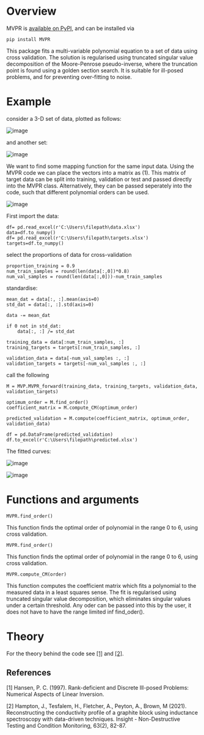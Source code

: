 # Overview

MVPR is [available on PyPI][pypi], and can be installed via
```none
pip install MVPR
```
This package fits a multi-variable polynomial equation to a set of data using cross validation. The solution is regularised using truncated singular value decomposition of the Moore-Penrose pseudo-inverse, where the truncation point is found using a golden section search. It is suitable for ill-posed problems, and for preventing over-fitting to noise. 


[pypi]:  https://pypi.org/project/MVPR/

# Example

consider a 3-D set of data, plotted as follows:

![image](https://user-images.githubusercontent.com/60707891/115008840-87322380-9ea3-11eb-85b3-778c06a3db9b.png)

and another set:

![image](https://user-images.githubusercontent.com/60707891/115008872-91ecb880-9ea3-11eb-9ef9-e0dc9d2537b6.png)

We want to find some mapping function for the same input data. Using the MVPR code we can place the vectors into a matrix as (1). This matrix of target data can be split into training, validation or test and passed directly into the MVPR class. Alternatively, they can be passed seperately into the code, such that different polynomial orders can be used. 

![image](https://user-images.githubusercontent.com/60707891/115009673-70d89780-9ea4-11eb-97f3-a02e29d4fb30.png)


First import the data:
```
df= pd.read_excel(r'C:\Users\filepath\data.xlsx')
data=df.to_numpy()
df= pd.read_excel(r'C:\Users\filepath\targets.xlsx')
targets=df.to_numpy()
```
select the proportions of data for cross-validation
```
proportion_training = 0.9
num_train_samples = round(len(data[:,0])*0.8)
num_val_samples = round(len(data[:,0]))-num_train_samples
```
standardise:
```
mean_dat = data[:, :].mean(axis=0)
std_dat = data[:, :].std(axis=0)

data -= mean_dat

if 0 not in std_dat:
    data[:, :] /= std_dat

training_data = data[:num_train_samples, :]
training_targets = targets[:num_train_samples, :]

validation_data = data[-num_val_samples :, :]
validation_targets = targets[-num_val_samples :, :]
```
call the following
```
M = MVP.MVPR_forward(training_data, training_targets, validation_data, validation_targets)

optimum_order = M.find_order()
coefficient_matrix = M.compute_CM(optimum_order)

predicted_validation = M.compute(coefficient_matrix, optimum_order, validation_data)

df = pd.DataFrame(predicted_validation)
df.to_excel(r'C:\Users\filepath\predicted.xlsx')
```
The fitted curves:

![image](https://user-images.githubusercontent.com/60707891/115009854-a5e4ea00-9ea4-11eb-8774-6c87cf89c7b5.png)

![image](https://user-images.githubusercontent.com/60707891/115009871-abdacb00-9ea4-11eb-9d12-b76d45b67835.png)

# Functions and arguments
```
MVPR.find_order()
```
This function finds the optimal order of polynomial in the range 0 to 6, using cross validation. 
```
MVPR.find_order()
```
This function finds the optimal order of polynomial in the range 0 to 6, using cross validation. 
```
MVPR.compute_CM(order)
```
This function computes the coefficient matrix which fits a polynomial to the measured data in a least squares sense. The fit is regularised using truncated singular value decomposition, which eliminates singular values under a certain threshold. Any oder can be passed into this by the user, it does not have to have the range limited inf find_oder(). 

# Theory 

 For the theory behind the code see [[1]](#1) and [[2]](#2).

## References
<a id="1">[1]</a> 
Hansen, P. C.  (1997). 
Rank-deficient and Discrete Ill-posed Problems: Numerical Aspects of Linear Inversion. 

<a id="2">[2]</a> 
Hampton, J., Tesfalem, H., Fletcher, A., Peyton, A., Brown, M (2021). 
Reconstructing the conductivity profile of a graphite block using inductance spectroscopy with data-driven techniques. 
Insight - Non-Destructive Testing and Condition Monitoring, 63(2), 82-87.

